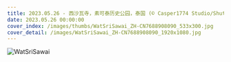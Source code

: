 ```yaml
---
title: 2023.05.26 - 西沙瓦寺，素可泰历史公园，泰国 (© Casper1774 Studio/Shutterstock)
date: 2023.05.26 00:00:00
cover_index: /images/thumbs/WatSriSawai_ZH-CN7688908090_533x300.jpg
cover_detail: /images/WatSriSawai_ZH-CN7688908090_1920x1080.jpg
---
```


![WatSriSawai](/images/WatSriSawai_ZH-CN7688908090_1920x1080.jpg)
